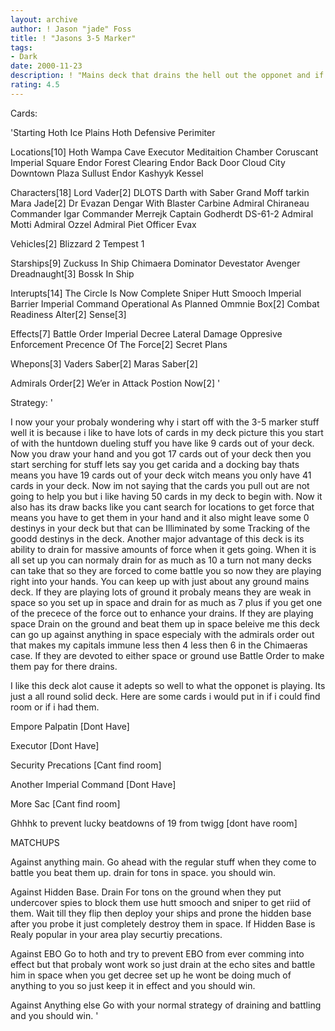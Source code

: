 ```yaml
---
layout: archive
author: ! Jason "jade" Foss
title: ! "Jasons 3-5 Marker"
tags:
- Dark
date: 2000-11-23
description: ! "Mains deck that drains the hell out the opponet and if he comes to battle you then beat him up."
rating: 4.5
---
```

Cards: 

'Starting
Hoth Ice Plains
Hoth Defensive Perimiter

Locations[10]
Hoth Wampa Cave
Executor Meditaition Chamber
Coruscant Imperial Square
Endor Forest Clearing
Endor Back Door
Cloud City Downtown Plaza
Sullust
Endor
Kashyyk
Kessel

Characters[18]
Lord Vader[2]
DLOTS
Darth with Saber
Grand Moff tarkin
Mara Jade[2]
Dr Evazan
Dengar With Blaster Carbine
Admiral Chiraneau
Commander Igar
Commander Merrejk
Captain Godherdt
DS-61-2
Admiral Motti
Admiral Ozzel
Admiral Piet
Officer Evax

Vehicles[2]
Blizzard 2
Tempest 1

Starships[9]
Zuckuss In Ship
Chimaera
Dominator
Devestator
Avenger
Dreadnaught[3]
Bossk In Ship

Interupts[14]
The Circle Is Now Complete
Sniper
Hutt Smooch
Imperial Barrier
Imperial Command
Operational As Planned
Ommnie Box[2]
Combat Readiness
Alter[2]
Sense[3]

Effects[7]
Battle Order
Imperial Decree
Lateral Damage
Oppresive Enforcement
Precence Of The Force[2]
Secret Plans

Whepons[3]
Vaders Saber[2]
Maras Saber[2]

Admirals Order[2]
We’er in Attack Postion Now[2] '

Strategy: '

  I now your your probaly wondering why i start off with the 3-5 marker stuff well it is because i like to have lots of cards in my deck picture this you start of with the huntdown dueling stuff you have like 9 cards out of your deck. Now you draw your hand and you got 17 cards out of your deck then you start serching for stuff lets say you get carida and a docking bay thats means you have 19 cards out of your deck witch means you only have 41 cards in your deck. Now im not saying that the cards you pull out are not going to help you but i like having 50 cards in my deck to begin with. Now it also has its draw backs like you cant search for locations to get force that means you have to get them in your hand and it also might leave some 0 destinys in your deck but that can be Illiminated by some Tracking of the goodd destinys in the deck. Another major advantage of this deck is its ability to drain for massive amounts of force when it gets going. When it is all set up you can normaly drain for as much as 10 a turn not many decks can take that so they are forced to come battle you so now they are playing right into your hands. You can keep up with just about any ground mains deck. If they are playing lots of ground it probaly means they are weak in space so you set up in space and drain for as much as 7 plus if you get one of the precece of the force out to enhance your drains.	If they are playing space Drain on the ground and beat them up in space beleive me this deck can go up against anything in space especialy with the admirals order out that makes my capitals immune less then 4 less then 6 in the Chimaeras case.
If they are devoted to either space or ground use Battle Order to make them pay for there drains.

I like this deck alot cause it adepts so well to what the opponet is playing. Its just a all round solid deck. Here are some cards i would put in if i could find room or if i had them.

Empore Palpatin [Dont Have]

Executor [Dont Have]

Security Precations [Cant find room]

Another Imperial Command [Dont Have]

More Sac [Cant find room]

Ghhhk to prevent lucky beatdowns of 19 from twigg [dont have room]

MATCHUPS

Against anything main.
Go ahead with the regular stuff when they come to battle you beat them up. drain for tons in space. you should win.

Against Hidden Base. Drain For tons on the ground when they put undercover spies to block them use hutt smooch and sniper to get riid of them. Wait till they flip then deploy your ships and prone the hidden base after you probe it just completely destroy them in space. If Hidden Base is Realy popular in your area play securtiy precations.

Against EBO
Go to hoth and try to prevent EBO from ever comming into effect but that probaly wont work so just drain at the echo sites and battle him in space when you get decree set up he wont be doing much of anything to you so just keep it in effect and you should win.

Against Anything else
Go with your normal strategy of draining and battling and you should win.    '